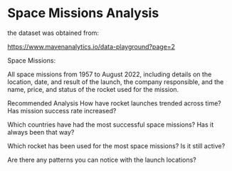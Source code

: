 # Space Missions Analysis
the dataset was obtained from:

https://www.mavenanalytics.io/data-playground?page=2

Space Missions:

All space missions from 1957 to August 2022, including details on the location, date, and result of the launch, the company responsible, and the name, price, and status of the rocket used for the mission.

Recommended Analysis
How have rocket launches trended across time? Has mission success rate increased?

Which countries have had the most successful space missions? Has it always been that way?

Which rocket has been used for the most space missions? Is it still active?

Are there any patterns you can notice with the launch locations?